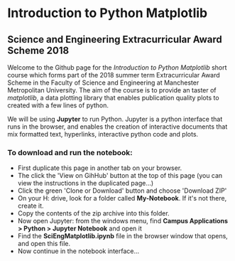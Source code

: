# Introduction to Python Matplotlib

## Science and Engineering Extracurricular Award Scheme 2018

Welcome to the Github page for the *Introduction to Python Matplotlib* short course which
forms part of the 2018 summer term Extracurricular Award Scheme in the Faculty of Science
and Engineering at Manchester Metropolitan University. The aim of the course is
to provide an taster of *matplotlib*, a data plotting library that enables
publication quality plots to created with a few lines of python.

We will be using __Jupyter__ to run Python. Jupyter is a python interface that runs in
the browser, and enables the creation of interactive documents that mix formatted text,
hyperlinks, interactive python code and plots.

### To download and run the notebook:

* First duplicate this page in another tab on your browser.
* The click the 'View on GihHub' button at the top of this page (you can view the instructions in the duplicated page...)
* Click the green 'Clone or Download' button and choose 'Download ZIP'
* On your H: drive, look for a folder called __My-Notebook__. If it's not there, create it.
* Copy the contents of the zip archive into this folder.
* Now open Jupyter: from the windows menu, find __Campus Applications > Python > Jupyter Notebook__ and open it
* Find the __SciEngMatplotlib.ipynb__ file in the browser window that opens, and open this file.
* Now continue in the notebook interface...
